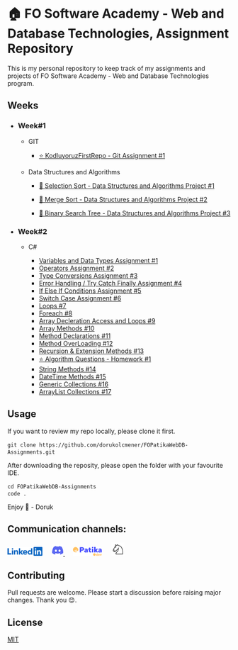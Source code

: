 # 🏠 FO Software Academy - Web and Database Technologies, Assignment Repository

This is my personal repository to keep track of my assignments and projects of FO Software Academy - Web and Database Technologies program.

## Weeks

- ### Week#1

  - GIT

    - [⭐ KodluyoruzFirstRepo - Git Assignment #1](weeks/W1/Git.md)

  - Data Structures and Algorithms

    - [🚀 Selection Sort - Data Structures and Algorithms Project #1](/weeks/W1/SelectionSort.md)

    - [🚀 Merge Sort - Data Structures and Algorithms Project #2](/weeks/W1/MergeSort.md)

    - [🚀 Binary Search Tree - Data Structures and Algorithms Project #3](/weeks/W1/BinarySearchTree.md)

- ### Week#2

  - C#

    - [Variables and Data Types Assignment #1](/weeks/W2/VariablesandDataTypes.md)
    - [Operators Assignment #2](/weeks/W2/Operators.md)
    - [Type Conversions Assignment #3](/weeks/W2/TypeConversion.md)
    - [Error Handling / Try Catch Finally Assignment #4](/weeks/W2/TCF.md)
    - [If Else If Conditions Assignment #5](/weeks/W2/ifelse.md)
    - [Switch Case Assignment #6](/weeks/W2/switchcase.md)
    - [Loops #7](/weeks/W2/loops.md)
    - [Foreach #8](/weeks/W2/foreach.md)
    - [Array Decleration Access and Loops #9](/weeks/W2/arraydecleration.md)
    - [Array Methods #10](/weeks/W2/arraymethods.md)
    - [Method Declarations #11](/weeks/W2/methoddeclare.md)
    - [Method OverLoading #12](/weeks/W2/methodoverloading.md)
    - [Recursion & Extension Methods #13](/weeks/W2/recextend.md)
    - [⭐ Algorithm Questions - Homework #1](/weeks/W2/Homework1.md)
    - [String Methods #14](/weeks/W2/stringmethods.md)
    - [DateTime Methods #15](/weeks/W2/datetimemethods.md)
    - [Generic Collections #16](/weeks/W2/collections.md)
    - [ArrayList Collections #17](/weeks/W2/arraylist.md)

## Usage

If you want to review my repo locally, please clone it first.

```
git clone https://github.com/dorukolcmener/FOPatikaWebDB-Assignments.git
```

After downloading the reposity, please open the folder with your favourite IDE.

```
cd FOPatikaWebDB-Assignments
code .
```

Enjoy 🚀 - Doruk

## Communication channels:

<a href="https://www.linkedin.com/in/dorukolcmener/"><img src="assets/LinkedIn-Blue-96-2x.png" height=20 /></a> &emsp;
<a href="https://discord.com/users/772126247685718036" target="_blank">
<img src="assets/discord.svg" height=25/>
</a> &emsp;
<a href="https://app.patika.dev/kaolin"><img src="assets/newPatikaLogo.svg" height=20/></a> &emsp;
<a href="https://lichess.org/@/dorukovic"><img src="assets/Lichess_Logo.svg" height=30 /></a>

## Contributing

Pull requests are welcome. Please start a discussion before raising major changes. Thank you 😊.

## License

[MIT](LICENSE)
